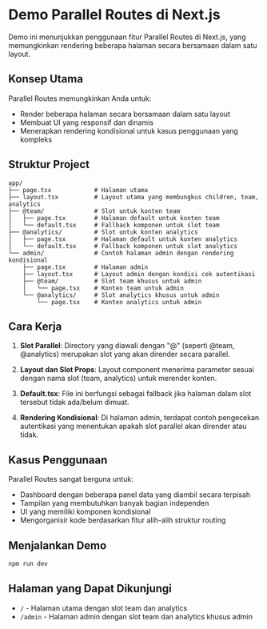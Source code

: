 # Demo Parallel Routes di Next.js

Demo ini menunjukkan penggunaan fitur Parallel Routes di Next.js, yang memungkinkan rendering beberapa halaman secara bersamaan dalam satu layout.

## Konsep Utama

Parallel Routes memungkinkan Anda untuk:

- Render beberapa halaman secara bersamaan dalam satu layout
- Membuat UI yang responsif dan dinamis
- Menerapkan rendering kondisional untuk kasus penggunaan yang kompleks

## Struktur Project

```
app/
├── page.tsx            # Halaman utama
├── layout.tsx          # Layout utama yang membungkus children, team, analytics
├── @team/              # Slot untuk konten team
│   ├── page.tsx        # Halaman default untuk konten team
│   └── default.tsx     # Fallback komponen untuk slot team
├── @analytics/         # Slot untuk konten analytics
│   ├── page.tsx        # Halaman default untuk konten analytics
│   └── default.tsx     # Fallback komponen untuk slot analytics
└── admin/              # Contoh halaman admin dengan rendering kondisional
    ├── page.tsx        # Halaman admin
    ├── layout.tsx      # Layout admin dengan kondisi cek autentikasi
    ├── @team/          # Slot team khusus untuk admin
    │   └── page.tsx    # Konten team untuk admin
    └── @analytics/     # Slot analytics khusus untuk admin
        └── page.tsx    # Konten analytics untuk admin
```

## Cara Kerja

1. **Slot Parallel**: Directory yang diawali dengan "@" (seperti @team, @analytics) merupakan slot yang akan dirender secara parallel.

2. **Layout dan Slot Props**: Layout component menerima parameter sesuai dengan nama slot (team, analytics) untuk merender konten.

3. **Default.tsx**: File ini berfungsi sebagai fallback jika halaman dalam slot tersebut tidak ada/belum dimuat.

4. **Rendering Kondisional**: Di halaman admin, terdapat contoh pengecekan autentikasi yang menentukan apakah slot parallel akan dirender atau tidak.

## Kasus Penggunaan

Parallel Routes sangat berguna untuk:

- Dashboard dengan beberapa panel data yang diambil secara terpisah
- Tampilan yang membutuhkan banyak bagian independen
- UI yang memiliki komponen kondisional
- Mengorganisir kode berdasarkan fitur alih-alih struktur routing

## Menjalankan Demo

```bash
npm run dev
```

## Halaman yang Dapat Dikunjungi

- `/` - Halaman utama dengan slot team dan analytics
- `/admin` - Halaman admin dengan slot team dan analytics khusus admin
